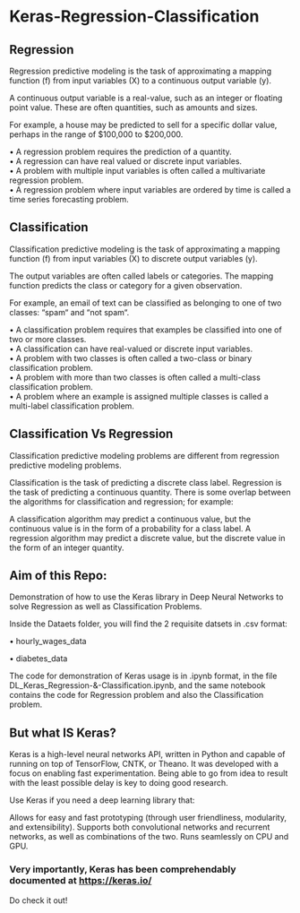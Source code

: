 # Keras-Regression-Classification

## Regression

Regression predictive modeling is the task of approximating a mapping function (f) from input variables (X) to a continuous output variable (y).

A continuous output variable is a real-value, such as an integer or floating point value. These are often quantities, such as amounts and sizes.

For example, a house may be predicted to sell for a specific dollar value, perhaps in the range of $100,000 to $200,000.

• A regression problem requires the prediction of a quantity.  
• A regression can have real valued or discrete input variables.  
• A problem with multiple input variables is often called a multivariate regression problem.  
• A regression problem where input variables are ordered by time is called a time series forecasting problem.

## Classification

Classification predictive modeling is the task of approximating a mapping function (f) from input variables (X) to discrete output variables (y).

The output variables are often called labels or categories. The mapping function predicts the class or category for a given observation.

For example, an email of text can be classified as belonging to one of two classes: “spam“ and “not spam“.

• A classification problem requires that examples be classified into one of two or more classes.  
• A classification can have real-valued or discrete input variables.  
• A problem with two classes is often called a two-class or binary classification problem.  
• A problem with more than two classes is often called a multi-class classification problem.  
• A problem where an example is assigned multiple classes is called a multi-label classification problem.

## Classification Vs Regression

Classification predictive modeling problems are different from regression predictive modeling problems.

Classification is the task of predicting a discrete class label.
Regression is the task of predicting a continuous quantity.
There is some overlap between the algorithms for classification and regression; for example:

A classification algorithm may predict a continuous value, but the continuous value is in the form of a probability for a class label.
A regression algorithm may predict a discrete value, but the discrete value in the form of an integer quantity.

## Aim of this Repo:

Demonstration of how to use the Keras library in Deep Neural Networks to solve Regression as well as Classification Problems.

Inside the Dataets folder, you will find the 2 requisite datsets in .csv format:

• hourly_wages_data

• diabetes_data

The code for demonstration of Keras usage is in .ipynb format, in the file DL_Keras_Regression-&-Classification.ipynb, and the same notebook contains the code for Regression problem and also the Classification problem.

## But what IS Keras?

Keras is a high-level neural networks API, written in Python and capable of running on top of TensorFlow, CNTK, or Theano. It was developed with a focus on enabling fast experimentation. Being able to go from idea to result with the least possible delay is key to doing good research.

Use Keras if you need a deep learning library that:

Allows for easy and fast prototyping (through user friendliness, modularity, and extensibility).
Supports both convolutional networks and recurrent networks, as well as combinations of the two.
Runs seamlessly on CPU and GPU.

### Very importantly, Keras has been comprehendably documented at https://keras.io/ 

Do check it out!
